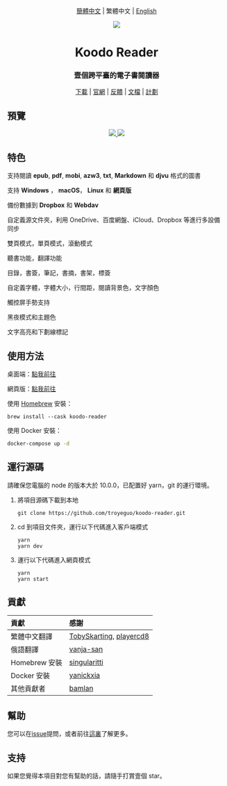 <div align="center">

[簡體中文](https://github.com/troyeguo/koodo-reader/blob/master/README_cn.md) | 繁體中文 | [English](https://github.com/troyeguo/koodo-reader/blob/master/README.md)

</div>

<div align="center" width="128px" height="128px">
<img src="https://i.loli.net/2020/04/26/wrO8EPokvUQWaf5.png" />
</div>

<h1 align="center">
  Koodo Reader
</h1>
<h3 align="center">
  壹個跨平臺的電子書閱讀器
</h3>
<div align="center">

[下載](https://koodo.960960.xyz/download) | [官網](https://koodo.960960.xyz) | [反饋](https://koodo.960960.xyz/support) | [文檔](https://www.notion.so/troyeguo/e9c4e5755d564b0db6340eeba6d9ece9?v=7c8fcbed9adf4592ada95cfd593868c9) | [計劃](https://www.notion.so/troyeguo/215baeda57804fd29dbb0e91d1e6a021?v=360c00183d944b598668f34c255edfd7)

</div>

## 預覽

<div align="center">
  <a href="https://github.com/troyeguo/koodo-reader/releases/latest">
    <img src="https://i.loli.net/2020/07/18/5NhQZfxXRs8VO7c.png" >
  </a>
  <a href="https://github.com/troyeguo/koodo-reader/releases/latest">
    <img src="https://i.loli.net/2020/07/18/QHGNJStXsiLTvf3.png" >
  </a>
  <br/>
</div>

## 特色

支持閱讀 **epub**, **pdf**, **mobi**, **azw3**, **txt**, **Markdown** 和 **djvu** 格式的圖書

支持 **Windows** ， **macOS**， **Linux** 和 **網頁版**

備份數據到 **Dropbox** 和 **Webdav**

自定義源文件夾，利用 OneDrive、百度網盤、iCloud、Dropbox 等進行多設備同步

雙頁模式，單頁模式，滾動模式

聽書功能，翻譯功能

目錄，書簽，筆記，書摘，書架，標簽

自定義字體，字體大小，行間距，閱讀背景色，文字顏色

觸控屏手勢支持

黑夜模式和主題色

文字高亮和下劃線標記

## 使用方法

桌面端：[點我前往](https://koodo.960960.xyz/download)

網頁版：[點我前往](https://reader.960960.xyz)

使用 [Homebrew](https://brew.sh/) 安裝：

```shell
brew install --cask koodo-reader
```

使用 Docker 安裝：

```bash
docker-compose up -d
```

## 運行源碼

請確保您電腦的 node 的版本大於 10.0.0，已配置好 yarn，git 的運行環境。

1. 將項目源碼下載到本地

   ```
   git clone https://github.com/troyeguo/koodo-reader.git
   ```

2. cd 到項目文件夾，運行以下代碼進入客戶端模式

   ```
   yarn
   yarn dev
   ```

3. 運行以下代碼進入網頁模式

   ```
   yarn
   yarn start
   ```

## 貢獻

| 貢獻          | 感謝                                                                                       |
| :------------ | :----------------------------------------------------------------------------------------- |
| 繁體中文翻譯  | [TobySkarting](https://github.com/TobySkarting), [playercd8](https://github.com/playercd8) |
| 俄語翻譯      | [vanja-san](https://github.com/vanja-san)                                                  |
| Homebrew 安裝 | [singularitti](https://github.com/singularitti)                                            |
| Docker 安裝   | [yanickxia](https://github.com/yanickxia)                                                  |
| 其他貢獻者    | [bamlan](https://github.com/bamlan)                                                        |

## 幫助

您可以在[issue](https://github.com/troyeguo/koodo-reader/issues)提問，或者前往[這裏](https://koodo.960960.xyz/support)了解更多。

## 支持

如果您覺得本項目對您有幫助的話，請隨手打賞壹個 star。
